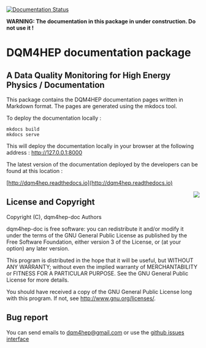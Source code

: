 [![Documentation Status](https://readthedocs.org/projects/dqm4hep/badge/?version=latest)](http://dqm4hep.readthedocs.io/en/latest/?badge=latest)

**WARNING: The documentation in this package in under construction. Do not use it !**

# DQM4HEP documentation package
## A Data Quality Monitoring for High Energy Physics / Documentation

This package contains the DQM4HEP documentation pages written in Markdown format. The pages are generated using the mkdocs tool.

To deploy the documentation locally :

```shell
mkdocs build
mkdocs serve
```

This will deploy the documentation locally in your browser at the following address : http://127.0.0.1:8000

The latest version of the documentation deployed by the developers can be found at this location :

[http://dqm4hep.readthedocs.io](http://dqm4hep.readthedocs.io)

<img src="https://www.gnu.org/graphics/gplv3-127x51.png" align="right" />

## License and Copyright
Copyright (C), dqm4hep-doc Authors

dqm4hep-doc is free software: you can redistribute it and/or modify it under the terms of the GNU General Public License as published by the Free Software Foundation, either version 3 of the License, or (at your option) any later version.

This program is distributed in the hope that it will be useful, but WITHOUT ANY WARRANTY; without even the implied warranty of MERCHANTABILITY or FITNESS FOR A PARTICULAR PURPOSE.  See the GNU General Public License for more details.

You should have received a copy of the GNU General Public License long with this program.  If not, see <http://www.gnu.org/licenses/>.

## Bug report

You can send emails to <dqm4hep@gmail.com>
or use the [github issues interface](https://github.Com/DQM4HEP/dqm4hep-doc/issues)